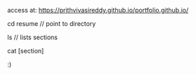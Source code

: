 access at: https://prithvivasireddy.github.io/portfolio.github.io/

cd resume // point to directory

ls // lists sections

cat [section] 

:) 
